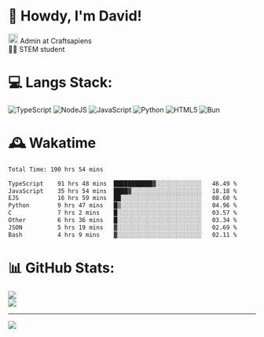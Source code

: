 # 👋 Howdy, I'm David!
<img src="https://cdn.discordapp.com/role-icons/959259258829021255/243d02ee3fbd0821de14bf13a0cde87b.webp?size=2048" height=20> Admin at Craftsapiens<br>👨‍🔬 STEM student

# 💻 Langs Stack:
![TypeScript](https://img.shields.io/badge/typescript-%23007ACC.svg?style=for-the-badge&logo=typescript&logoColor=white) ![NodeJS](https://img.shields.io/badge/node.js-6DA55F?style=for-the-badge&logo=node.js&logoColor=white) ![JavaScript](https://img.shields.io/badge/javascript-%23323330.svg?style=for-the-badge&logo=javascript&logoColor=%23F7DF1E) ![Python](https://img.shields.io/badge/python-3670A0?style=for-the-badge&logo=python&logoColor=ffdd54)  ![HTML5](https://img.shields.io/badge/html5-%23E34F26.svg?style=for-the-badge&logo=html5&logoColor=white) ![Bun](https://img.shields.io/badge/Bun-%23000000.svg?style=for-the-badge&logo=bun&logoColor=white) 

# 🕰️ Wakatime 
<!--START_SECTION:waka-->

```txt
Total Time: 190 hrs 54 mins

TypeScript    91 hrs 48 mins  ███████████▓░░░░░░░░░░░░░   46.49 %
JavaScript    35 hrs 54 mins  ████▓░░░░░░░░░░░░░░░░░░░░   18.18 %
EJS           16 hrs 59 mins  ██░░░░░░░░░░░░░░░░░░░░░░░   08.60 %
Python        9 hrs 47 mins   █▒░░░░░░░░░░░░░░░░░░░░░░░   04.96 %
C             7 hrs 2 mins    █░░░░░░░░░░░░░░░░░░░░░░░░   03.57 %
Other         6 hrs 36 mins   █░░░░░░░░░░░░░░░░░░░░░░░░   03.34 %
JSON          5 hrs 19 mins   ▓░░░░░░░░░░░░░░░░░░░░░░░░   02.69 %
Bash          4 hrs 9 mins    ▓░░░░░░░░░░░░░░░░░░░░░░░░   02.11 %
```

<!--END_SECTION:waka-->

# 📊 GitHub Stats:

![](https://github-readme-stats.vercel.app/api?username=davidcanas&theme=dark&hide_border=false&count_private=true)<br/>
![](https://github-readme-stats.vercel.app/api/top-langs/?username=davidcanas&theme=dark&hide_border=false&include_all_commits=true&count_private=true&layout=compact)

---
[![](https://visitcount.itsvg.in/api?id=davidcanas&icon=0&color=0)](https://visitcount.itsvg.in)

